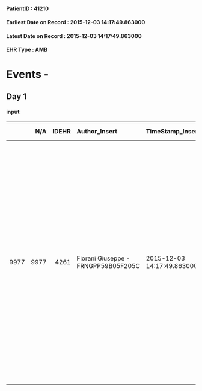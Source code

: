 
#### PatientID : 41210
#### Earliest Date on Record : 2015-12-03 14:17:49.863000
#### Latest Date on Record : 2015-12-03 14:17:49.863000
#### EHR Type : AMB

# Events - 

## Day 1

#### input
|      |    N/A |   IDEHR | Author_Insert                       | TimeStamp_Insert           | EHRType   |   PatientID |   IDDigitalSignDocument | persone_vicine   |   Unnamed: 0_x.1 |   IDANAMNESI_SOCIALE | Patient   | FamigliaAltro   | Paziente_T   | FamigliaAltro_T   |   Non_Rilevabile_x.1 | Note_Non_Rilevabile_x.1   | opt_Problemi   | Note_I                                                                                                                                                                                                                                                                                                               | ds_note_timori                                                                                                               | opt_paziente_a   | opt_famiglia_a   | opt_adeguatezza   | opt_paziente_solo   | ds_note_con                                                                                                                                                                       | opt_presente_assente   | Presenza_minori   | Caregiver_principale   | opt_capacita     | opt_necessario   | opt_presente   | opt_risorse_ec   | opt_paziente_psi   | opt_Ins_vol   | opt_paziente_ad   | opt_caregiver_ad   | opt_esenzione   | opt_inv_civile            |   ds_codice_es | Needs     | Domestic partnership   | Fragility                    | opt_disponibilita_f   | opt_indennita_acc   | opt_legge   | opt_famiglia_psi   | opt_disponibilit_paz   |
|-----:|-------:|--------:|:------------------------------------|:---------------------------|:----------|------------:|------------------------:|:-----------------|-----------------:|---------------------:|:----------|:----------------|:-------------|:------------------|---------------------:|:--------------------------|:---------------|:---------------------------------------------------------------------------------------------------------------------------------------------------------------------------------------------------------------------------------------------------------------------------------------------------------------------|:-----------------------------------------------------------------------------------------------------------------------------|:-----------------|:-----------------|:------------------|:--------------------|:----------------------------------------------------------------------------------------------------------------------------------------------------------------------------------|:-----------------------|:------------------|:-----------------------|:-----------------|:-----------------|:---------------|:-----------------|:-------------------|:--------------|:------------------|:-------------------|:----------------|:--------------------------|---------------:|:----------|:-----------------------|:-----------------------------|:----------------------|:--------------------|:------------|:-------------------|:-----------------------|
| 9977 |   9977 |    4261 | Fiorani Giuseppe - FRNGPP59B05F205C | 2015-12-03 14:17:49.863000 | AMB       |       41210 |                  203890 | N/A              |             1995 |                 1362 | No#0      | Si#1            | No#0         | Si#1              |                    0 | NR                        | No#0           | La pz non √® a conoscenza della patologia oncologica ;i familiari le hanno riferito di avere una cirrosi epatica.La figlia Paola √® informata della prognosi sfavorevole ;appare frastornata dalla perdita del pap√†,morto da tre settimane (la pz non sa che il marito √® morto mentre era ricoverata in ospedale). | La figlia mi √® sembrata ancora scossa per la morte del pap√†,ma molto lucida rispetto alla prognosi sfavorevole della mamma | Indefinite#2     | Congruenti#1     | Si#1              | No#0                | La pz verr√† assistita da 2 OSS che si alterneranno nell'assistenza.La figlia unica Paola,di professione insegnante in un liceo di Melegnano √® comunque presente nell'assistenza | Presente#1             | No#0              | La figlia Paola        | Incrementabile#1 | Si#1             | Si#1           | Adeguate#1       | No#0               | No#0          | Totale#2          | Totale#2           | Si#1            | in fase di accertamento#2 |             48 | Clinici#0 | Badante#1;Figli#2      | sovraccarico assistenziale#4 | Si#1                  | No#0                | No#0        | No#0               | Si#1                   |


